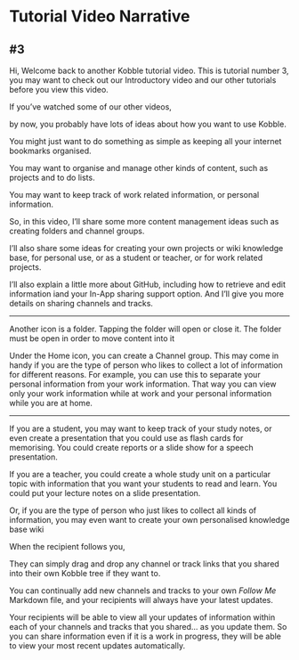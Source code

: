 # Tutorial Video Narrative
## #3
Hi, Welcome back to another Kobble tutorial video. This is tutorial number 3, you may want to check out our Introductory video and our other tutorials before you view this video.

If you’ve watched some of our other videos, 

by now, you probably have lots of ideas about how you want to use Kobble.

You might just want to do something as simple as keeping all your internet bookmarks organised.

You may want to organise and manage other kinds of content, such as projects and to do lists.

You may want to keep track of work related information, or personal information.

So, in this video, I’ll share some more content management ideas such as creating folders and channel groups.

I’ll also share some ideas for creating your own projects or wiki knowledge base, for personal use, or as a student or teacher, or for work related projects.

I’ll also explain a little more about GitHub, including how to retrieve and edit information iand your In-App sharing support option. And I’ll give you more details on sharing channels and tracks.



***

Another icon is a folder.
Tapping the folder will open or close it. The folder must be open in order to move content into  it

Under the Home icon, you can create a Channel group. This may come in handy if you are the type of person who likes to collect a lot of information for different reasons. For example, you can use this to separate your personal information from your work information. That way you can view only your work information while at work and your personal information while you are at home.

***



If you are a student, you may want to keep track of your study notes, or even create a presentation that you could use as flash cards for memorising. You could create reports or a slide show for a speech presentation.

If you are a teacher, you could create a whole study unit on a particular topic with information that you want your students to read and learn. You could put your lecture notes on a slide presentation.

Or, if you are the type of person who just likes to collect all kinds of information, you may even want to create your own personalised knowledge base wiki

When the recipient follows you,

They can simply drag and drop any channel or track links that you shared into their own Kobble tree if they want to.

You can continually add new channels and tracks to your own *Follow Me* Markdown file, and your recipients will always have your latest updates.

Your recipients will be able to view all your updates of information within each of your channels and tracks that you shared... as you update them. So you can share information even if it is a work in progress, they will be able to view your most recent updates automatically.